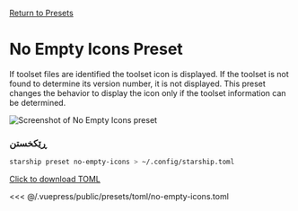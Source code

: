 [Return to Presets](./README.md#no-empty-icons)

# No Empty Icons Preset

If toolset files are identified the toolset icon is displayed. If the toolset is not found to determine its version number, it is not displayed. This preset changes the behavior to display the icon only if the toolset information can be determined.

![Screenshot of No Empty Icons preset](/presets/img/no-empty-icons.png)

### ڕێکخستن

```sh
starship preset no-empty-icons > ~/.config/starship.toml
```

[Click to download TOML](/presets/toml/no-empty-icons.toml)

<<< @/.vuepress/public/presets/toml/no-empty-icons.toml
